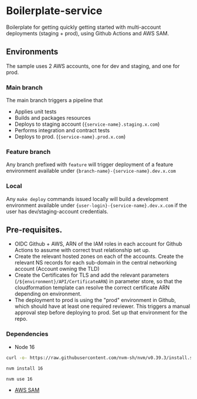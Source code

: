 # Boilerplate-service

Boilerplate for getting quickly getting started with multi-account deployments (staging + prod), using Github Actions and AWS SAM.

## Environments

The sample uses 2 AWS accounts, one for dev and staging, and one for prod.

### Main branch

The main branch triggers a pipeline that

- Applies unit tests
- Builds and packages resources
- Deploys to staging account (`{service-name}.staging.x.com`)
- Performs integration and contract tests
- Deploys to prod. (`{service-name}.prod.x.com`)

### Feature branch

Any branch prefixed with `feature` will trigger deployment of a feature environment available under `{branch-name}-{service-name}.dev.x.com`

### Local

Any `make deploy` commands issued locally will build a development environment available under `{user-login}-{service-name}.dev.x.com` if the user has dev/staging-account credentials.

## Pre-requisites.

- OIDC Github + AWS, ARN of the IAM roles in each account for Github Actions to assume with correct trust relationship set up.
- Create the relevant hosted zones on each of the accounts. Create the relevant NS records for each sub-domain in the central networking account (Account owning the TLD)
- Create the Certificates for TLS and add the relevant parameters (`/${environment}/API/CertificateARN`) in parameter store, so that the cloudformation template can resolve the correct certificate ARN depending on environment.
- The deployment to prod is using the "prod" environment in Github, which should have at least one required reviewer. This triggers a manual approval step before deploying to prod. Set up that environment for the repo.

### Dependencies

- Node 16

```bash
curl -o- https://raw.githubusercontent.com/nvm-sh/nvm/v0.39.3/install.sh | bash

nvm install 16

nvm use 16
```

- [AWS SAM](https://docs.aws.amazon.com/serverless-application-model/latest/developerguide/install-sam-cli.html)
